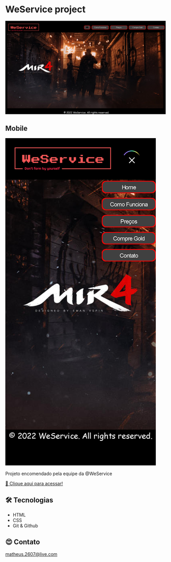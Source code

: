 # WeService project

![preview](./.github/preview2.png)

## Mobile

![preview](./.github/preview.png)

Projeto encomendado pela equipe da @WeService

[ 🔗 Clique aqui para acessar!](https://siegfrieddrx.github.io/WeService2.0/)

## 🛠 Tecnologias

- HTML
- CSS
- Git & Github

## 😍 Contato

matheus.2607@live.com